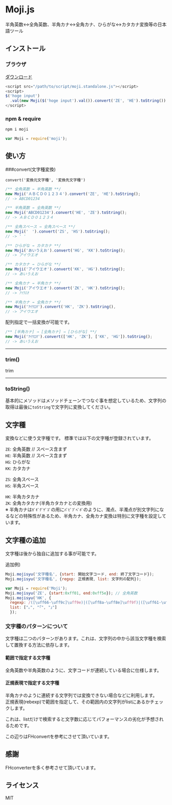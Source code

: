 Moji.js
=======

半角英数↔全角英数、半角カナ↔全角カナ、ひらがな↔カタカナ変換等の日本語ツール

インストール
------------

### ブラウザ

[ダウンロード](https://raw.githubusercontent.com/niwaringo/moji/master/src/moji.standalone.js)

```javascript
<script src="/path/to/script/moji.standalone.js"></script>
<script>
$('hoge input')
  .val(new Moji($('hoge input').val()).convert('ZE', 'HE').toString());
</script>
```

### npm & require

```javascript
npm i moji
```

```javascript
var Moji = require('moji');
```

使い方
------

###convert(文字種変換)

`convert('変換元文字種', '変換先文字種')`

```javascript
/** 全角英数 → 半角英数 **/
new Moji('ＡＢＣＤ０１２３４').convert('ZE', 'HE').toString();
// -> ABCD01234

/** 半角英数 → 全角英数 **/
new Moji('ABCD01234').convert('HE', 'ZE').toString();
// -> ＡＢＣＤ０１２３４

/** 全角スペース → 全角スペース **/
new Moji('　').convert('ZS', 'HS').toString();
// -> ' '

/** ひらがな → カタカナ **/
new Moji('あいうえお').convert('HG', 'KK').toString();
// -> アイウエオ

/** カタカナ → ひらがな **/
new Moji('アイウエオ').convert('KK', 'HG').toString();
// -> あいうえお

/** 全角カナ → 半角カナ **/
new Moji('アイウエオ').convert('ZK', 'HK').toString();
// -> ｱｲｳｴｵ

/** 半角カナ → 全角カナ **/
new Moji('ｱｲｳｴｵ').convert('HK', 'ZK').toString(),
// -> アイウエオ
```

配列指定で一括変換が可能です。

```javascript
/** [半角カナ] → [全角カナ] → [ひらがな] **/
new Moji('ｱｲｳｴｵ').convert(['HK', 'ZK'], ['KK', 'HG']).toString();
// -> あいうえお
```

---

### trim()

trim

---

### toString()

基本的にメソッドはメソッドチェーンでつなぐ事を想定しているため、文字列の取得は最後に`toString`で文字列に変換してください。

文字種
------

変換などに使う文字種です。 標準では以下の文字種が登録されています。

`ZE`: 全角英数 // スペース含まず  
`HE`: 半角英数 // スペース含まず  
`HG`: ひらがな  
`KK`: カタカナ

`ZS`: 全角スペース  
`HS`: 半角スペース

`HK`: 半角カタカナ  
`ZK`: 全角カタカナ(半角カタカナとの変換用)  
※ 半角カナは`ｶﾞｷﾞｸﾞｹﾞｺﾞ`の用に`ﾊﾟﾋﾟﾌﾟﾍﾟﾎﾟ`のように、濁点、半濁点が別文字列になるなどの特殊性があるため、半角カナ、全角カナ変換は特別に文字種を設定しています。

文字種の追加
------------

文字種は後から独自に追加する事が可能です。

追加例)

```javascript
Moji.mojisyu('文字種名', {start: 開始文字コード, end: 終了文字コード});
Moji.mojisyu('文字種名', {regxp: 正規表現, list: 文字列の配列});
```

```javascript
var Moji = require('Moji');
Moji.mojisyu('ZE', {start:0xff01, end:0xff5e}); // 全角英数
Moji.mojisyu('HK', {
  regexp: /([\uff66-\uff9c]\uff9e)|([\uff8a-\uff8e]\uff9f)|([\uff61-\uff9f])/g,
  list: ["｡", "｢", "｣"]
  });
```

### 文字種のパターンについて

文字種は二つのパターンがあります。これは、文字列の中から該当文字種を検索して置換する方法に依存します。

#### 範囲で指定する文字種

全角英数や半角英数のように、文字コードが連続している場合に仕様します。

#### 正規表現で指定する文字種

半角カナのように連続する文字列では変換できない場合などに利用します。  
正規表現(rebexp)で範囲を指定して、その範囲内の文字列がlistにあるかチェックします。

これは、listだけで検索すると文字数に応じてパフォーマンスの劣化が予想されるためです。

この辺りはFHconvertを参考にさせて頂いています。

感謝
----

FHconverterを多く参考させて頂いています。

ライセンス
----------

MIT
